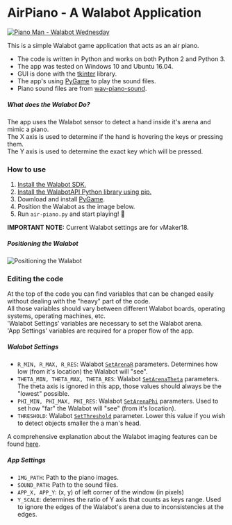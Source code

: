 # AirPiano - A Walabot Application

[![Piano Man - Walabot Wednesday](http://img.youtube.com/vi/3NyIKG8gZqU/0.jpg)](http://www.youtube.com/watch?v=3NyIKG8gZqU)

This is a simple Walabot game application that acts as an air piano.

* The code is written in Python and works on both Python 2 and Python 3.  
* The app was tested on Windows 10 and Ubuntu 16.04.  
* GUI is done with the [tkinter](https://docs.python.org/3.5/library/tkinter.html) library.
* The app's using [PyGame](http://www.pygame.org) to play the sound files.
* Piano sound files are from [wav-piano-sound](https://github.com/pffy/wav-piano-sound).

##### What does the Walabot Do?

The app uses the Walabot sensor to detect a hand inside it's arena and mimic a piano.  
The X axis is used to determine if the hand is hovering the keys or pressing them.  
The Y axis is used to determine the exact key which will be pressed.  

### How to use

1. [Install the Walabot SDK.](http://walabot.com/getting-started)
2. [Install the WalabotAPI Python library using pip.](http://api.walabot.com/_pythonapi.html)
3. Download and install [PyGame](http://www.pygame.org/download.shtml).
4. Position the Walabot as the image below.
5. Run `air-piano.py` and start playing! :musical_keyboard:

**IMPORTANT NOTE:** Current Walabot settings are for vMaker18.

##### Positioning the Walabot

![Positioning the Walabot](https://raw.githubusercontent.com/Walabot-Projects/Walabot-AirPiano/master/example.png)

### Editing the code

At the top of the code you can find variables that can be changed easily without dealing with the "heavy" part of the code.  
All those variables should vary between different Walabot boards, operating systems, operating machines, etc.  
'Walabot Settings' variables are necessary to set the Walabot arena.  
'App Settings' variables are required for a proper flow of the app.

##### Walabot Settings

* `R_MIN, R_MAX, R_RES`: Walabot [`SetArenaR`](http://api.walabot.com/_walabot_a_p_i_8h.html#aac6cafa27c4a7d069dd64c903964632c) parameters. Determines how low (from it's location) the Walabot will "see".
* `THETA_MIN, THETA_MAX, THETA_RES`:  Walabot [`SetArenaTheta`](http://api.walabot.com/_walabot_a_p_i_8h.html#a3832f1466248274faadd6c23127b998d) parameters. The theta axis is ignored in this app, those values should always be the "lowest" possible.
* `PHI_MIN, PHI_MAX, PHI_RES`: Walabot [`SetArenaPhi`]((http://api.walabot.com/_walabot_a_p_i_8h.html#a9afb632b5cce965eba63b323bc579557)) parameters. Used to set how "far" the Walabot will "see" (from it's location).
* `THRESHOLD`: Walabot [`SetThreshold`](http://api.walabot.com/_walabot_a_p_i_8h.html#a4a19aa1afc64d7012392c5c91e43da15) parameter. Lower this value if you wish to detect objects smaller the a man's head.

A comprehensive explanation about the Walabot imaging features can be found [here](http://api.walabot.com/_features.html).

##### App Settings

* `IMG_PATH`: Path to the piano images.
* `SOUND_PATH`: Path to the sound files.
* `APP_X, APP_Y`: (x, y) of left corner of the window (in pixels)
* `Y_SCALE`: determines the ratio of Y axis that counts as keys range. Used to ignore the edges of the Walabot's arena due to inconsistencies at the edges.
